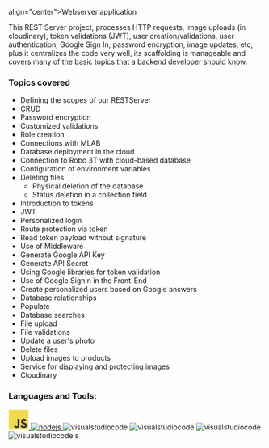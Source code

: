  align="center">Webserver application</h1>
<p>This REST Server project, processes HTTP requests, image uploads (in cloudinary), token validations (JWT), user creation/validations, user authentication, Google Sign In, password encryption, image updates, etc, plus it centralizes the code very well, its scaffolding is manageable and covers many of the basic topics that a backend developer should know.
</p>

### Topics covered

* Defining the scopes of our RESTServer
* CRUD
* Password encryption
* Customized validations
* Role creation
* Connections with MLAB
* Database deployment in the cloud
* Connection to Robo 3T with cloud-based database
* Configuration of environment variables
* Deleting files
    * Physical deletion of the database
    * Status deletion in a collection field
* Introduction to tokens
* JWT
* Personalized login
* Route protection via token
* Read token payload without signature
* Use of Middleware
* Generate Google API Key
* Generate API Secret
* Using Google libraries for token validation
* Use of Google SignIn in the Front-End
* Create personalized users based on Google answers
* Database relationships
* Populate
* Database searches
* File upload
* File validations
* Update a user's photo
* Delete files
* Upload images to products
* Service for displaying and protecting images
* Cloudinary


<h3 align="left">Languages and Tools:</h3>

<a href="https://developer.mozilla.org/en-US/docs/Web/JavaScript" target="_blank" rel="noreferrer"> <img src="https://raw.githubusercontent.com/devicons/devicon/master/icons/javascript/javascript-original.svg" alt="javascript" width="40" height="40"/> </a>
<a href="https://nodejs.org" target="_blank" rel="noreferrer"> <img src="https://user-images.githubusercontent.com/64670953/199874785-c7db3cfb-760a-4156-afb2-79954f5fcf12.png" alt="nodejs" width="40" height="40"/> </a>
<img src="https://user-images.githubusercontent.com/64670953/177218510-1abd1b80-4f8f-4747-bed1-686a615a951a.svg" alt="visualstudiocode" width="40" height="40"/> </a>
<img src="https://cdn.jsdelivr.net/gh/devicons/devicon/icons/mongodb/mongodb-plain-wordmark.svg" alt="visualstudiocode" width="40" height="40"/> </a>
<img src="https://cdn.jsdelivr.net/gh/devicons/devicon/icons/html5/html5-original.svg" alt="visualstudiocode" width="40" height="40"/> </a>
<img src="https://cdn.jsdelivr.net/gh/devicons/devicon/icons/google/google-original.svg" alt="visualstudiocode" width="40" height="40"/> </a>s